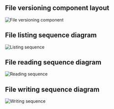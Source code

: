 ## File versioning component layout
![File versioning component](http://www.plantuml.com/plantuml/proxy?src=https://raw.githubusercontent.com/adorsys/datasafe/develop/datasafe-metainfo-version/file-versioning.puml&fmt=svg&vvv=1&sanitize=true)

## File listing sequence diagram
![Listing sequence](http://www.plantuml.com/plantuml/proxy?src=https://raw.githubusercontent.com/adorsys/datasafe/develop/datasafe-metainfo-version/file-versioning-seq-list.puml&fmt=svg&vvv=1&sanitize=true)

## File reading sequence diagram
![Reading sequence](http://www.plantuml.com/plantuml/proxy?src=https://raw.githubusercontent.com/adorsys/datasafe/develop/datasafe-metainfo-version/file-versioning-seq-read.puml&fmt=svg&vvv=1&sanitize=true)

## File writing sequence diagram
![Writing sequence](http://www.plantuml.com/plantuml/proxy?src=https://raw.githubusercontent.com/adorsys/datasafe/develop/datasafe-metainfo-version/file-versioning-seq-write.puml&fmt=svg&vvv=1&sanitize=true)